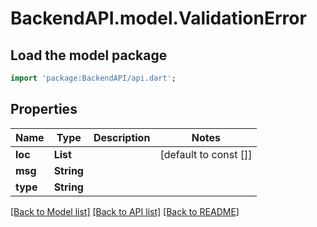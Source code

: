 # BackendAPI.model.ValidationError

## Load the model package
```dart
import 'package:BackendAPI/api.dart';
```

## Properties
Name | Type | Description | Notes
------------ | ------------- | ------------- | -------------
**loc** | **List<String>** |  | [default to const []]
**msg** | **String** |  | 
**type** | **String** |  | 

[[Back to Model list]](../README.md#documentation-for-models) [[Back to API list]](../README.md#documentation-for-api-endpoints) [[Back to README]](../README.md)


